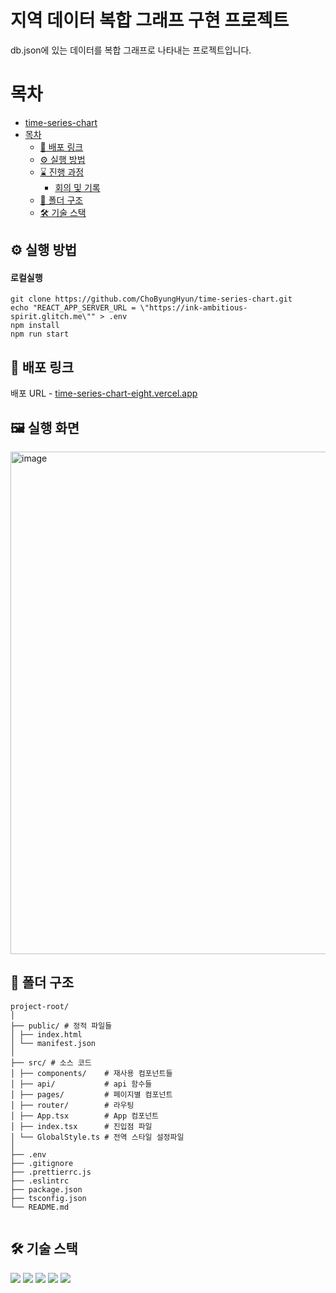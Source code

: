 # 지역 데이터 복합 그래프 구현 프로젝트

db.json에 있는 데이터를 복합 그래프로 나타내는 프로젝트입니다.

# 목차

- [time-series-chart](#time-series-chart)
- [목차](#목차)
  - [🔗 배포 링크](#-배포-링크)
  - [⚙️ 실행 방법](#️-실행-방법)
  - [⌛ 진행 과정](#-진행-과정)
    - [회의 및 기록](#회의-및-기록)
  - [📂 폴더 구조](#-폴더-구조)
  - [🛠️ 기술 스택](#️-기술-스택)

## ⚙️ 실행 방법

#### 로컬실행

```
git clone https://github.com/ChoByungHyun/time-series-chart.git
echo "REACT_APP_SERVER_URL = \"https://ink-ambitious-spirit.glitch.me\"" > .env
npm install
npm run start
```

## 🔗 배포 링크

배포 URL - [time-series-chart-eight.vercel.app](http://time-series-chart-eight.vercel.app)

## 🖼️ 실행 화면
<img width="804" alt="image" src="https://github.com/ChoByungHyun/time-series-chart/assets/102468625/2d9364bc-b67d-4b98-8ec1-067933565779" alt="main_image">

## 📂 폴더 구조

```
project-root/
│
├── public/ # 정적 파일들
│ ├── index.html
│ └── manifest.json
│
├── src/ # 소스 코드
│ ├── components/    # 재사용 컴포넌트들
│ ├── api/           # api 함수들
│ ├── pages/         # 페이지별 컴포넌트
│ ├── router/        # 라우팅
│ ├── App.tsx        # App 컴포넌트
│ ├── index.tsx      # 진입점 파일
│ └── GlobalStyle.ts # 전역 스타일 설정파일
│
├── .env
├── .gitignore
├── .prettierrc.js
├── .eslintrc
├── package.json
├── tsconfig.json
└── README.md


```

## 🛠️ 기술 스택

<img src="https://img.shields.io/badge/Typescript-blue?style=square"/> 
<img src="https://img.shields.io/badge/React-61DAFB?style=flat-square&logo=React&logoColor=white"/> 
<img src="https://img.shields.io/badge/styledcomponents-DB7093?style=flat-square&logo=styled-components&logoColor=white"/> <img src="https://img.shields.io/badge/GitHub-181717?style=flat-square&logo=GitHub&logoColor=white"/>
<img src="https://img.shields.io/badge/git-F05032?style=flat&logo=git&logoColor=white">
<!--portfolio-->
